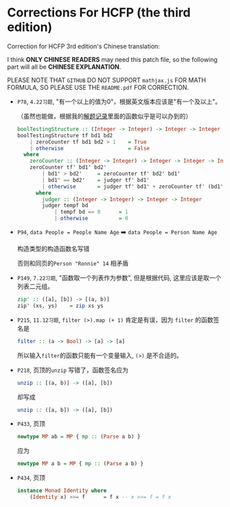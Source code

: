 # Corrections For HCFP (the third edition)

Correction for HCFP 3rd edition's Chinese translation:

I think **ONLY CHINESE READERS** may need this patch file, so the following part will all be **CHINESE EXPLANATION**.

PLEASE NOTE THAT `GITHUB` DO NOT SUPPORT `mathjax.js` FOR MATH FORMULA, SO PLEASE USE THE `README.pdf` FOR CORRECTION.

- `P78`, `4.22习题`, "有一个以上的值为0"，根据英文版本应该是"有一个及以上"。

   （虽然也能做，根据我的[解题记录](https://github.com/tonyfloatersu/solution-haskell-craft-of-FP/blob/master/Chapter_4_my_note.hs)里面的函数似乎是可以办到的）

   ```haskell
   boolTestingStructure :: (Integer -> Integer) -> Integer -> Integer -> Bool
   boolTestingStructure tf bd1 bd2
       | zeroCounter tf bd1 bd2 > 1    = True
       | otherwise                     = False
     where
       zeroCounter :: (Integer -> Integer) -> Integer -> Integer -> Integer
       zeroCounter tf' bd1' bd2'
           | bd1' > bd2'     = zeroCounter tf' bd2' bd1'
           | bd1' == bd2'    = judger tf' bd1'
           | otherwise       = judger tf' bd1' + zeroCounter tf' (bd1' + 1) bd2'
         where
           judger :: (Integer -> Integer) -> Integer -> Integer
           judger tempf bd
               | tempf bd == 0      = 1
               | otherwise          = 0
   ```

- ​`P94`, `data People = People Name Age`  :arrow_right:  `data People = Person Name Age` 

   构造类型的构造函数名写错

   否则和同页的`Person "Ronnie" 14` 相矛盾

- `P149`, `7.22习题`, "函数取一个列表作为参数", 但是根据代码, 这里应该是取一个列表二元组。

   ```Haskell
   zip' :: ([a], [b]) -> [(a, b)]
   zip' (xs, ys)    = zip xs ys
   ```

- `P215`, `11.12习题`, `filter (>).map (+ 1)` 肯定是有误，因为 `filter` 的函数签名是

   ```haskell
   filter :: (a -> Bool) -> [a] -> [a]
   ```

   所以输入`filter`的函数只能有一个变量输入, `(>)` 是不合适的。

- `P218`, 页顶的`unzip` 写错了，函数签名应为

   ```Haskell
   unzip :: [(a, b)] -> ([a], [b])
   ```

   却写成  

   ````haskell
   unzip :: ([a, b]) -> ([a], [b])
   ````

- `P433`, 页顶

   ```haskell
   newtype MP ab = MP { mp :: (Parse a b) }
   ```

   应为

   ```haskell
   newtype MP a b = MP { mp :: (Parse a b) }
   ```

- `P434`, 页顶

   ```haskell
   instance Monad Identity where
       (Identity x) >>= f      = f x -- x >>= f = f x
   ```

   ​

